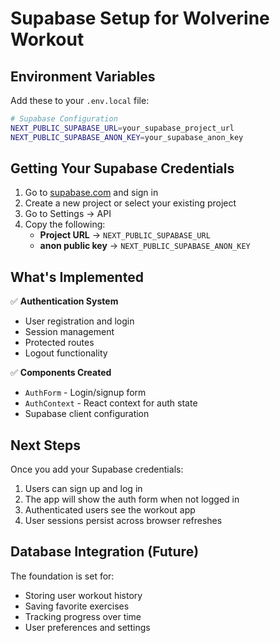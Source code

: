 # Supabase Setup for Wolverine Workout

## Environment Variables

Add these to your `.env.local` file:

```bash
# Supabase Configuration
NEXT_PUBLIC_SUPABASE_URL=your_supabase_project_url
NEXT_PUBLIC_SUPABASE_ANON_KEY=your_supabase_anon_key
```

## Getting Your Supabase Credentials

1. Go to [supabase.com](https://supabase.com) and sign in
2. Create a new project or select your existing project
3. Go to Settings → API
4. Copy the following:
   - **Project URL** → `NEXT_PUBLIC_SUPABASE_URL`
   - **anon public key** → `NEXT_PUBLIC_SUPABASE_ANON_KEY`

## What's Implemented

✅ **Authentication System**
- User registration and login
- Session management
- Protected routes
- Logout functionality

✅ **Components Created**
- `AuthForm` - Login/signup form
- `AuthContext` - React context for auth state
- Supabase client configuration

## Next Steps

Once you add your Supabase credentials:

1. Users can sign up and log in
2. The app will show the auth form when not logged in
3. Authenticated users see the workout app
4. User sessions persist across browser refreshes

## Database Integration (Future)

The foundation is set for:
- Storing user workout history
- Saving favorite exercises
- Tracking progress over time
- User preferences and settings 